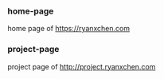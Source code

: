 ### home-page
home page of https://ryanxchen.com
### project-page
project page of http://project.ryanxchen.com
